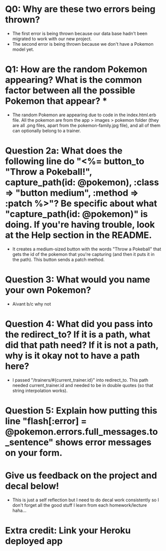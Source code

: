 # Q0: Why are these two errors being thrown?
- The first error is being thrown because our data base hadn't been migrated to work with our new project.
- The second error is being thrown because we don't have a Pokemon model yet.

# Q1: How are the random Pokemon appearing? What is the common factor between all the possible Pokemon that appear? *
- The random Pokemon are appearing due to code in the index.html.erb file. All the pokemon are from the app > images > pokemon folder (they are all .png files, apart from the pokemon-family.jpg file), and all of them can optionally belong to a trainer.

# Question 2a: What does the following line do "<%= button_to "Throw a Pokeball!", capture_path(id: @pokemon), :class => "button medium", :method => :patch %>"? Be specific about what "capture_path(id: @pokemon)" is doing. If you're having trouble, look at the Help section in the README.
- It creates a medium-sized button with the words "Throw a Pokeball" that gets the id of the pokemon that you're capturing (and then it puts it in the path). This button sends a patch method.

# Question 3: What would you name your own Pokemon?
- Aivant b/c why not

# Question 4: What did you pass into the redirect_to? If it is a path, what did that path need? If it is not a path, why is it okay not to have a path here?
- I passed "/trainers/#{current_trainer.id}" into redirect_to. This path needed current_trainer.id and needed to be in double quotes (so that string interpolation works).

# Question 5: Explain how putting this line "flash[:error] = @pokemon.errors.full_messages.to_sentence" shows error messages on your form.

# Give us feedback on the project and decal below!
- This is just a self reflection but I need to do decal work consistently so I don't forget all the good stuff I learn from each homework/lecture haha...

# Extra credit: Link your Heroku deployed app
